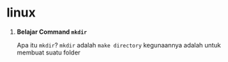 # linux

1. **Belajar Command `mkdir`**

    Apa itu `mkdir`? `mkdir` adalah `make directory` kegunaannya adalah untuk membuat suatu folder

